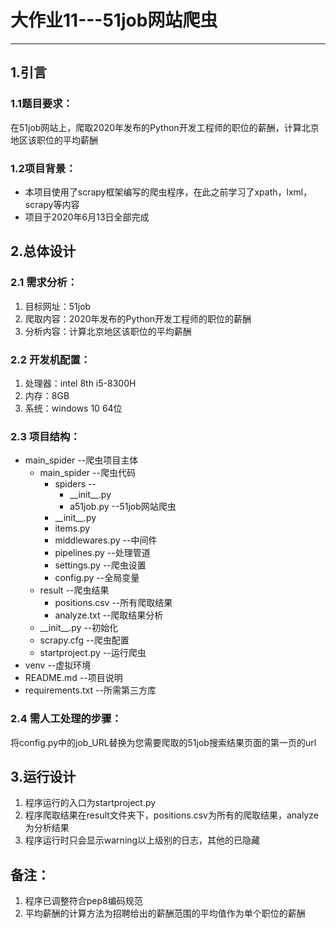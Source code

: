 # 大作业11---51job网站爬虫
---
## 1.引言
### **1.1题目要求**：
在51job网站上，爬取2020年发布的Python开发工程师的职位的薪酬，计算北京地区该职位的平均薪酬
### **1.2项目背景**：
* 本项目使用了scrapy框架编写的爬虫程序，在此之前学习了xpath，lxml，scrapy等内容
* 项目于2020年6月13日全部完成
## 2.总体设计
### 2.1 需求分析：
1. 目标网址：51job
2. 爬取内容：2020年发布的Python开发工程师的职位的薪酬
3. 分析内容：计算北京地区该职位的平均薪酬
### 2.2 开发机配置：
1. 处理器：intel 8th i5-8300H
2. 内存：8GB
3. 系统：windows 10 64位 
### 2.3 项目结构：
* main_spider --爬虫项目主体
	* main_spider --爬虫代码
		* spiders --
			* \_\_init\_\_.py
			* a51job.py --51job网站爬虫
		* \_\_init\_\_.py
		* items.py
		* middlewares.py --中间件
		* pipelines.py --处理管道
		* settings.py --爬虫设置
		* config.py --全局变量
	* result --爬虫结果
		* positions.csv --所有爬取结果
		* analyze.txt --爬取结果分析
	* \_\_init\_\_.py --初始化
	* scrapy.cfg --爬虫配置
	* startproject.py --运行爬虫
* venv --虚拟环境
* README.md --项目说明
* requirements.txt --所需第三方库
### 2.4 需人工处理的步骤：
将config.py中的job_URL替换为您需要爬取的51job搜索结果页面的第一页的url
## 3.运行设计
1. 程序运行的入口为startproject.py
2. 程序爬取结果在result文件夹下，positions.csv为所有的爬取结果，analyze为分析结果
3. 程序运行时只会显示warning以上级别的日志，其他的已隐藏
## 备注：
1. 程序已调整符合pep8编码规范
2. 平均薪酬的计算方法为招聘给出的薪酬范围的平均值作为单个职位的薪酬